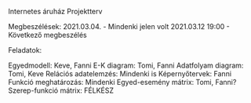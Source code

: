 Internetes áruház Projektterv 

Megbeszélések: 2021.03.04. - Mindenki jelen volt
2021.03.12 19:00 - Következő megbeszélés

Feladatok: 

Egyedmodell: Keve, Fanni
E-K diagram: Tomi, Fanni
Adatfolyam diagram: Tomi, Keve
Relációs adatelemzés: Mindenki is
Képernyőtervek: Fanni
Funkció meghatározás: Mindenki
Egyed-esemény mátrix: Tomi, Fanni?
Szerep-funkció mátrix: FÉLKÉSZ 


